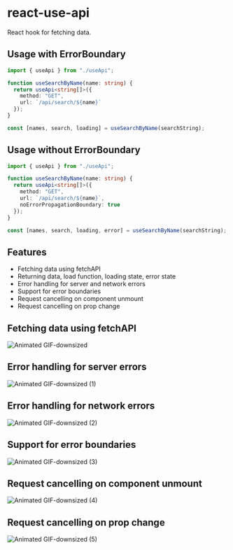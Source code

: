 # react-use-api

React hook for fetching data.

## Usage with ErrorBoundary
```typescript
import { useApi } from "./useApi";

function useSearchByName(name: string) {
  return useApi<string[]>({
    method: "GET",
    url: `/api/search/${name}`
  });
}

const [names, search, loading] = useSearchByName(searchString);
```

## Usage without ErrorBoundary
```typescript
import { useApi } from "./useApi";

function useSearchByName(name: string) {
  return useApi<string[]>({
    method: "GET",
    url: `/api/search/${name}`,
    noErrorPropagationBoundary: true
  });
}

const [names, search, loading, error] = useSearchByName(searchString);
```

## Features
- Fetching data using fetchAPI
- Returning data, load function, loading state, error state
- Error handling for server and network errors
- Support for error boundaries
- Request cancelling on component unmount
- Request cancelling on prop change

## Fetching data using fetchAPI

![Animated GIF-downsized](https://user-images.githubusercontent.com/3163392/85226355-6f9b2300-b3d7-11ea-8ccf-0b2bb29bc0c5.gif)

## Error handling for server errors

![Animated GIF-downsized (1)](https://user-images.githubusercontent.com/3163392/85226365-7e81d580-b3d7-11ea-80cc-122f7996cbfa.gif)

## Error handling for network errors

![Animated GIF-downsized (2)](https://user-images.githubusercontent.com/3163392/85226383-8e011e80-b3d7-11ea-8d37-2fe2d102ba45.gif)

## Support for error boundaries

![Animated GIF-downsized (3)](https://user-images.githubusercontent.com/3163392/85226406-978a8680-b3d7-11ea-8c45-3f9e914162e9.gif)

## Request cancelling on component unmount

![Animated GIF-downsized (4)](https://user-images.githubusercontent.com/3163392/85226416-9fe2c180-b3d7-11ea-90a3-d0bedd47617c.gif)

## Request cancelling on prop change

![Animated GIF-downsized (5)](https://user-images.githubusercontent.com/3163392/85226424-ab35ed00-b3d7-11ea-92e1-ee0b41b3731b.gif)
